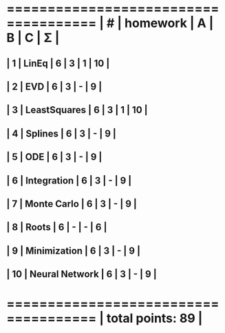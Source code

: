  =====================================
| #  | homework      | A | B | C | Σ |
 =====================================
| 1  | LinEq          | 6 | 3 | 1 | 10 |
----------------------------------------
| 2  | EVD            | 6 | 3 | - | 9  |
----------------------------------------
| 3  | LeastSquares   | 6 | 3 | 1 | 10 |
----------------------------------------
| 4  | Splines        | 6 | 3 | - | 9  |
----------------------------------------
| 5  | ODE            | 6 | 3 | - | 9  |
----------------------------------------
| 6  | Integration    | 6 | 3 | - | 9  |
----------------------------------------
| 7  | Monte Carlo    | 6 | 3 | - | 9  |
----------------------------------------
| 8  | Roots          | 6 | - | - | 6  |
----------------------------------------
| 9  | Minimization   | 6 | 3 | - | 9  |
----------------------------------------
| 10 | Neural Network | 6 | 3 | - | 9  |
----------------------------------------
 =====================================
|                    total points: 89 |
 =====================================

